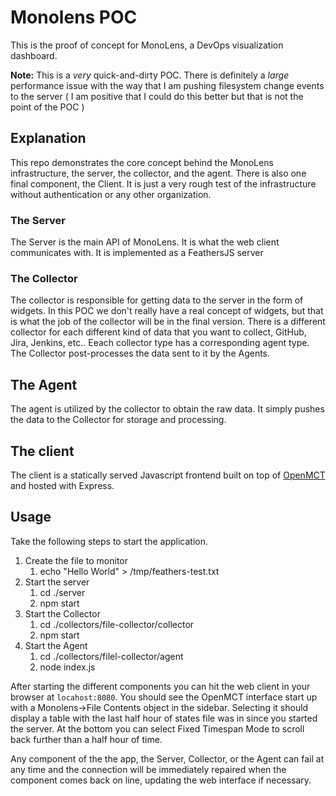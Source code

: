# Monolens POC

This is the proof of concept for MonoLens, a DevOps visualization dashboard.

**Note:** This is a *very* quick-and-dirty POC. There is definitely a *large* performance issue with the way that I am pushing filesystem change events to the server ( I am positive that I could do this better but that is not the point of the POC )

## Explanation

This repo demonstrates the core concept behind the MonoLens infrastructure, the server, the collector, and the agent. There is also one final component, the Client. It is just a very rough test of the infrastructure without authentication or any other organization.

### The Server

The Server is the main API of MonoLens. It is what the web client communicates with. It is implemented as a FeathersJS server

### The Collector

The collector is responsible for getting data to the server in the form of widgets. In this POC we don't really have a real concept of widgets, but that is what the job of the collector will be in the final version. There is a different collector for each different kind of data that you want to collect, GitHub, Jira, Jenkins, etc.. Eeach collector type has a corresponding agent type. The Collector post-processes the data sent to it by the Agents.

## The Agent

The agent is utilized by the collector to obtain the raw data. It simply pushes the data to the Collector for storage and processing.

## The client

The client is a statically served Javascript frontend built on top of [OpenMCT](https://github.com/nasa/openmct) and hosted with Express.

## Usage

Take the following steps to start the application.

1. Create the file to monitor
    1. echo "Hello World" > /tmp/feathers-test.txt
2. Start the server
    1. cd ./server
    2. npm start
3. Start the Collector
    1. cd ./collectors/file-collector/collector
    2. npm start
4. Start the Agent
    1. cd ./collectors/filel-collector/agent
    2. node index.js

After starting the different components you can hit the web client in your browser at `locahost:8080`. You should see the OpenMCT interface start up with a Monolens->File Contents object in the sidebar. Selecting it should display a table with the last half hour of states file was in since you started the server. At the bottom you can select Fixed Timespan Mode to scroll back further than a half hour of time.

Any component of the the app, the Server, Collector, or the Agent can fail at any time and the connection will be immediately repaired when the component comes back on line, updating the web interface if necessary.
